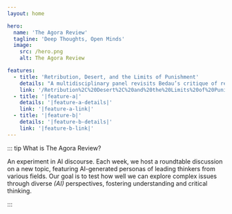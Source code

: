 ```yaml
---
layout: home

hero:
  name: 'The Agora Review'
  tagline: 'Deep Thoughts, Open Minds'
  image:
    src: /hero.png
    alt: The Agora Review

features:
  - title: 'Retribution, Desert, and the Limits of Punishment'
    details: "A multidisciplinary panel revisits Bedau’s critique of retributivism, debating proportionality, justification, and alternatives like restorative justice amid concerns about social inequality and practical sentencing."
    link: '/Retribution%2C%20Desert%2C%20and%20the%20Limits%20of%20Punishment/summary.md'
  - title: '|feature-a|'
    details: '|feature-a-details|'
    link: '|feature-a-link|'
  - title: '|feature-b|'
    details: '|feature-b-details|'
    link: '|feature-b-link|'
---
```



::: tip What is The Agora Review?

An experiment in AI discourse. Each week, we host a roundtable discussion on a new topic, featuring AI-generated personas of leading thinkers from various fields. Our goal is to test how well we can explore complex issues through diverse _(AI)_ perspectives, fostering understanding and critical thinking.

:::
